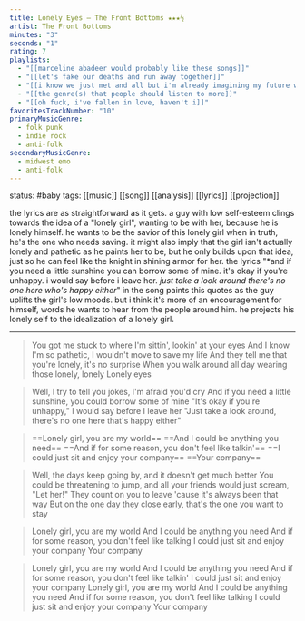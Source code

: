 ```yaml
---
title: Lonely Eyes — The Front Bottoms ★★★½
artist: The Front Bottoms
minutes: "3"
seconds: "1"
rating: 7
playlists:
  - "[[marceline abadeer would probably like these songs]]"
  - "[[let's fake our deaths and run away together]]"
  - "[[i know we just met and all but i'm already imagining my future with you]]"
  - "[[the genre(s) that people should listen to more]]"
  - "[[oh fuck, i've fallen in love, haven't i]]"
favoritesTrackNumber: "10"
primaryMusicGenre:
  - folk punk
  - indie rock
  - anti-folk
secondaryMusicGenre:
  - midwest emo
  - anti-folk
---
```

status: #baby 
tags: [[music]] [[song]] [[analysis]] [[lyrics]] [[projection]] 

the lyrics are as straightforward as it gets. a guy with low self-esteem clings towards the idea of a "lonely girl", wanting to be with her, because he is lonely himself. he wants to be the savior of this lonely girl when in truth, he's the one who needs saving. it might also imply that the girl isn't actually lonely and pathetic as he paints her to be, but he only builds upon that idea, just so he can feel like the knight in shining armor for her. the lyrics "*and if you need a little sunshine you can borrow some of mine. it's okay if you're unhappy. i would say before i leave her. *just take a look around there's no one here who's happy either*" in the song paints this quotes as the guy uplifts the girl's low moods. but i think it's more of an encouragement for himself, words he wants to hear from the people around him. he projects his lonely self to the idealization of a lonely girl.

---

>You got me stuck to where I'm sittin', lookin' at your eyes
>And I know I'm so pathetic, I wouldn't move to save my life
>And they tell me that you're lonely, it's no surprise
>When you walk around all day wearing those lonely, lonely
>Lonely eyes

>Well, I try to tell you jokes, I'm afraid you'd cry
>And if you need a little sunshine, you could borrow some of mine
>"It's okay if you're unhappy," I would say before I leave her
>"Just take a look around, there's no one here that's happy either"

>==Lonely girl, you are my world==
>==And I could be anything you need==
>==And if for some reason, you don't feel like talkin'==
>==I could just sit and enjoy your company==
>==Your company==

>Well, the days keep going by, and it doesn't get much better
>You could be threatening to jump, and all your friends would just scream, "Let her!"
>They count on you to leave 'cause it's always been that way
>But on the one day they close early, that's the one you want to stay

>Lonely girl, you are my world
>And I could be anything you need
>And if for some reason, you don't feel like talking
>I could just sit and enjoy your company
>Your company


>Lonely girl, you are my world
>And I could be anything you need
>And if for some reason, you don't feel like talkin'
>I could just sit and enjoy your company
>Lonely girl, you are my world
>And I could be anything you need
>And if for some reason, you don't feel like talking
>I could just sit and enjoy your company
>Your company